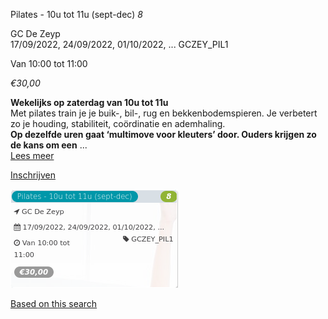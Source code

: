 Pilates - 10u tot 11u (sept-dec) *8*

GC De Zeyp  
17/09/2022, 24/09/2022, 01/10/2022, ... GCZEY\_PIL1  

Van 10:00 tot 11:00

*€30,00*

  

  

**Wekelijks op zaterdag van 10u tot 11u**  
Met pilates train je je buik-, bil-, rug en bekkenbodemspieren. Je verbetert zo je houding, stabiliteit, coördinatie en ademhaling.  
**Op dezelfde uren gaat ‘multimove voor kleuters’ door. Ouders krijgen zo de kans om een** ...  
[Lees meer](https://tickets.vgc.be/activity/subscribe/GCZEY_PIL1)

[Inschrijven](https://tickets.vgc.be/activity/subscribe/GCZEY_PIL1)

![](80251.png)

[Based on this search](https://tickets.vgc.be/activity/index?&vrijeplaatsen=1&Age%5B%5D=3%2C5&entity=276)